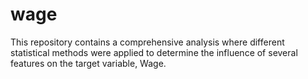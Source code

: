 # wage
This repository contains a comprehensive analysis where different statistical methods were applied to determine the influence of several features on the target variable, Wage.
